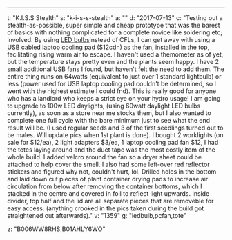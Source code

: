 ---
t: "K.I.S.S Stealth"
s: "k-i-s-s-stealth"
a: ""
d: "2017-07-13"
c: "Testing out a stealth-as-possible, super simple and cheap prototype that was the barest of basics with nothing complicated for a complete novice like soldering etc; involved. By using <a href='https://amzn.to/3lyKIRa'>LED bulbs</a>instead of CFLs, I can get away with using a USB cabled laptop cooling pad ($12cdn) as the fan, installed in the top, facilitating rising warm air to escape. I haven't used a themometer as of yet, but the temperature stays pretty even and the plants seem happy. I have 2 small additional USB fans I found, but haven't felt the need to add them. The entire thing runs on 64watts (equivalent to just over 1 standard lightbulb) or less (power used for USB laptop cooling pad couldn't be determined, so I went with the highest estimate I could fnd). This is really good for anyone who has a landlord who keeps a strict eye on your hydro usage! I am going to upgrade to 100w LED daylights, (using 60watt daylight LED bulbs currently), as soon as a store near me stocks them, but I also wanted to complete one full cycle with the bare minimum just to see what the end result will be. (I used regular seeds and 3 of the first seedlings turned out to be males. Will update pics when 1st plant is done). I bought 2 worklights (on sale for $12/ea), 2 light adapters $3/ea, 1 laptop cooling pad fan $12, I had the totes laying around and the duct tape was the most costly item of the whole build. I added velcro around the fan so a dryer sheet could be attached to help cover the smell. I also had some left-over red reflector stickers and figured why not, couldn't hurt, lol. Drilled holes in the bottom and laid down cut pieces of plant container drying pads to increase air circulation from below after removing the container bottoms, which I stacked in the centre and covered in foil to reflect light upwards. Inside divider, top half and the lid are all separate pieces that are removeble for easy access. (anything crooked in the pics taken during the build got straightened out afterwards)."
v: "1359"
g: "ledbulb,pcfan,tote"

z: "B006WW8RHS,B01AHLY6WO"
